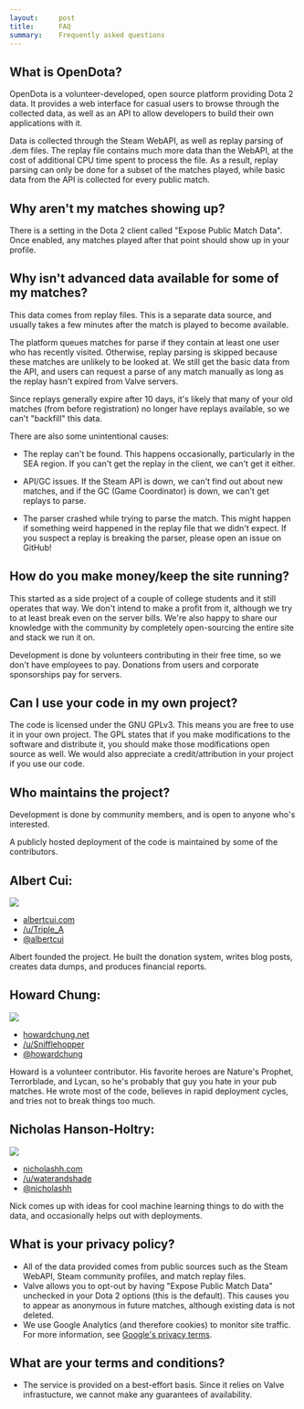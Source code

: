 ```yaml
---
layout:     post
title:      FAQ
summary:    Frequently asked questions
---
```


## What is OpenDota?

OpenDota is a volunteer-developed, open source platform providing Dota 2 data.  It provides a web interface for casual users to browse through the collected data, as well as an API to allow developers to build their own applications with it.

Data is collected through the Steam WebAPI, as well as replay parsing of .dem files.  The replay file contains much more data than the WebAPI, at the cost of additional CPU time spent to process the file.  As a result, replay parsing can only be done for a subset of the matches played, while basic data from the API is collected for every public match.

## Why aren't my matches showing up?

There is a setting in the Dota 2 client called "Expose Public Match Data".
Once enabled, any matches played after that point should show up in your profile.

## Why isn't advanced data available for some of my matches?

This data comes from replay files.  This is a separate data source, and usually takes a few minutes after the match is played to become available.

The platform queues matches for parse if they contain at least one user who has recently visited.  Otherwise, replay parsing is skipped because these matches are unlikely to be looked at. We still get the basic data from the API, and users can request a parse of any match manually as long as the replay hasn't expired from Valve servers.

Since replays generally expire after 10 days, it's likely that many of your old matches (from before registration) no longer have replays available, so we can't "backfill" this data.

There are also some unintentional causes:

* The replay can't be found.  This happens occasionally, particularly in the SEA region.  If you can't get the replay in the client, we can't get it either.

* API/GC issues.  If the Steam API is down, we can't find out about new matches, and if the GC (Game Coordinator) is down, we can't get replays to parse.

* The parser crashed while trying to parse the match.  This might happen if something weird happened in the replay file that we didn't expect.  If you suspect a replay is breaking the parser, please open an issue on GitHub!

## How do you make money/keep the site running?

This started as a side project of a couple of college students and it still operates that way.
We don't intend to make a profit from it, although we try to at least break even on the server bills.
We're also happy to share our knowledge with the community by completely open-sourcing the entire site and stack we run it on.

Development is done by volunteers contributing in their free time, so we don't have employees to pay.
Donations from users and corporate sponsorships pay for servers.

## Can I use your code in my own project?

The code is licensed under the GNU GPLv3. This means you are free to use it in your own project. The GPL states that if you make modifications to the software and distribute it, you should make those modifications open source as well. We would also appreciate a credit/attribution in your project if you use our code.

## Who maintains the project?

Development is done by community members, and is open to anyone who's interested.

A publicly hosted deployment of the code is maintained by some of the contributors.

Albert Cui:
----
<div>
<img src="https://avatars3.githubusercontent.com/u/3838552?v=3&s=150"/>
</div>

* [albertcui.com](http://albertcui.com)
* [/u/Triple_A](http://reddit.com/user/Triple_A)
* [@albertcui](http://github.com/albertcui)

Albert founded the project.
He built the donation system, writes blog posts, creates data dumps, and produces financial reports.

Howard Chung:
----
<div>
<img src="https://avatars2.githubusercontent.com/u/3134520?v=3&s=150"/>
</div>

* [howardchung.net](http://howardchung.net)
* [/u/Snifflehopper](http://reddit.com/user/Snifflehopper)
* [@howardchung](http://github.com/howardchung)

Howard is a volunteer contributor.
His favorite heroes are Nature's Prophet, Terrorblade, and Lycan, so he's probably that guy you hate in your pub matches.
He wrote most of the code, believes in rapid deployment cycles, and tries not to break things too much.

Nicholas Hanson-Holtry:
----
<div>
<img src="https://avatars1.githubusercontent.com/u/9388670?v=3&s=150"/>
</div>

* [nicholashh.com](http://www.nicholashh.com)
* [/u/waterandshade](http://reddit.com/user/waterandshade)
* [@nicholashh](https://github.com/nicholashh)

Nick comes up with ideas for cool machine learning things to do with the data, and occasionally helps out with deployments.

## What is your privacy policy?

* All of the data provided comes from public sources such as the Steam WebAPI, Steam community profiles, and match replay files.
* Valve allows you to opt-out by having "Expose Public Match Data" unchecked in your Dota 2 options (this is the default).  This causes you to appear as anonymous in future matches, although existing data is not deleted.
* We use Google Analytics (and therefore cookies) to monitor site traffic. For more information, see [Google's privacy terms](https://www.google.com/policies/privacy/partners/).

## What are your terms and conditions?

* The service is provided on a best-effort basis.  Since it relies on Valve infrastucture, we cannot make any guarantees of availability.
